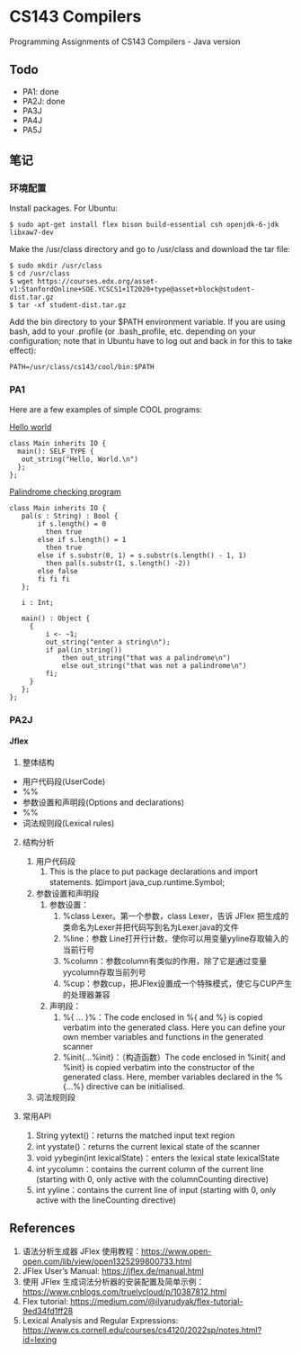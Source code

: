 # CS143 Compilers
Programming Assignments of CS143 Compilers - Java version

## Todo

- PA1: done
- PA2J: done
- PA3J
- PA4J
- PA5J

## 笔记
### 环境配置
Install packages. For Ubuntu:
```shell
$ sudo apt-get install flex bison build-essential csh openjdk-6-jdk libxaw7-dev
```
Make the /usr/class directory and go to /usr/class and download the tar file:
```shell
$ sudo mkdir /usr/class
$ cd /usr/class
$ wget https://courses.edx.org/asset-v1:StanfordOnline+SOE.YCSCS1+1T2020+type@asset+block@student-dist.tar.gz
$ tar -xf student-dist.tar.gz
```

Add the bin directory to your $PATH environment variable. If you are using bash, add to your .profile (or .bash_profile, etc. depending on your configuration; note that in Ubuntu have to log out and back in for this to take effect):
```shell
PATH=/usr/class/cs143/cool/bin:$PATH
```

### PA1
 Here are a few examples of simple COOL programs:

 [Hello world](./examples/hello_world.cl)
 ``` cool
 class Main inherits IO {
   main(): SELF_TYPE {
	out_string("Hello, World.\n")
   };
};
 ```
 
 [Palindrome checking program](./examples/palindrome.cl)
 ``` cool
 class Main inherits IO {
    pal(s : String) : Bool {
	    if s.length() = 0 
          then true
	    else if s.length() = 1 
          then true
	    else if s.substr(0, 1) = s.substr(s.length() - 1, 1) 
          then pal(s.substr(1, s.length() -2))
	    else false
	    fi fi fi
    };

    i : Int;

    main() : Object {
      {
          i <- ~1;
          out_string("enter a string\n");
          if pal(in_string())
              then out_string("that was a palindrome\n")
              else out_string("that was not a palindrome\n")
          fi;
      }
    };
};

 ```


### PA2J

#### Jflex
1. 整体结构
  - 用户代码段(UserCode)
  - %%
  - 参数设置和声明段(Options and declarations)
  - %%
  - 词法规则段(Lexical rules)
2. 结构分析
   1. 用户代码段
      1. This is the place to put package declarations and import statements. 如import java_cup.runtime.Symbol;
   2. 参数设置和声明段
      1. 参数设置：
         1. %class Lexer。第一个参数，class Lexer，告诉 JFlex 把生成的类命名为Lexer并把代码写到名为Lexer.java的文件
         2. %line：参数 Line打开行计数，使你可以用变量yyline存取输入的当前行号
         3. %column：参数column有类似的作用，除了它是通过变量yycolumn存取当前列号
         4. %cup：参数cup，把JFlex设置成一个特殊模式，使它与CUP产生的处理器兼容
      2. 声明段：
         1. %{ ... }%：The code enclosed in %{ and %} is copied verbatim into the generated class. Here you can define your own member variables and functions in the generated scanner
         2. %init{...%init}：（构造函数）The code enclosed in %init{ and %init} is copied verbatim into the constructor of the generated class. Here, member variables declared in the %{...%} directive can be initialised.
   3. 词法规则段

3. 常用API
   1. String yytext()：returns the matched input text region
   2. int yystate()：returns the current lexical state of the scanner
   3. void yybegin(int lexicalState)：enters the lexical state lexicalState
   4. int yycolumn：contains the current column of the current line (starting with 0, only active with the columnCounting directive)
   5. int yyline：contains the current line of input (starting with 0, only active with the lineCounting directive)

## References
1. 语法分析生成器 JFlex 使用教程：https://www.open-open.com/lib/view/open1325299800733.html
2. JFlex User’s Manual: https://jflex.de/manual.html
3. 使用 JFlex 生成词法分析器的安装配置及简单示例：https://www.cnblogs.com/truelycloud/p/10387812.html
4. Flex tutorial: https://medium.com/@ilyarudyak/flex-tutorial-9ed34fd1ff28
5. Lexical Analysis and Regular Expressions: https://www.cs.cornell.edu/courses/cs4120/2022sp/notes.html?id=lexing